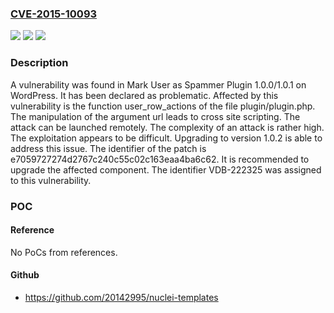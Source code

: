 ### [CVE-2015-10093](https://cve.mitre.org/cgi-bin/cvename.cgi?name=CVE-2015-10093)
![](https://img.shields.io/static/v1?label=Product&message=Mark%20User%20as%20Spammer%20Plugin&color=blue)
![](https://img.shields.io/static/v1?label=Version&message=%3D%201.0.0%20&color=brighgreen)
![](https://img.shields.io/static/v1?label=Vulnerability&message=CWE-79%20Cross%20Site%20Scripting&color=brighgreen)

### Description

A vulnerability was found in Mark User as Spammer Plugin 1.0.0/1.0.1 on WordPress. It has been declared as problematic. Affected by this vulnerability is the function user_row_actions of the file plugin/plugin.php. The manipulation of the argument url leads to cross site scripting. The attack can be launched remotely. The complexity of an attack is rather high. The exploitation appears to be difficult. Upgrading to version 1.0.2 is able to address this issue. The identifier of the patch is e7059727274d2767c240c55c02c163eaa4ba6c62. It is recommended to upgrade the affected component. The identifier VDB-222325 was assigned to this vulnerability.

### POC

#### Reference
No PoCs from references.

#### Github
- https://github.com/20142995/nuclei-templates

